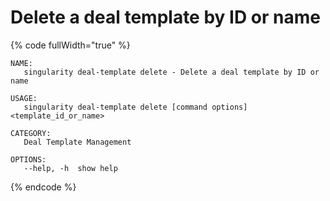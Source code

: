 # Delete a deal template by ID or name

{% code fullWidth="true" %}
```
NAME:
   singularity deal-template delete - Delete a deal template by ID or name

USAGE:
   singularity deal-template delete [command options] <template_id_or_name>

CATEGORY:
   Deal Template Management

OPTIONS:
   --help, -h  show help
```
{% endcode %}
